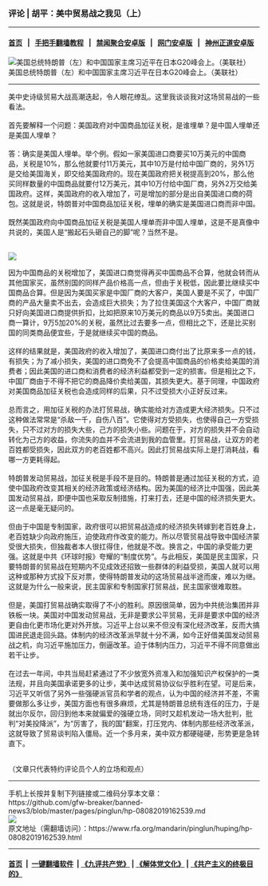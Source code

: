 ### 评论 | 胡平：美中贸易战之我见（上）
------------------------

#### [首页](https://github.com/gfw-breaker/banned-news3/blob/master/README.md) &nbsp;&nbsp;|&nbsp;&nbsp; [手把手翻墙教程](https://github.com/gfw-breaker/guides/wiki) &nbsp;&nbsp;|&nbsp;&nbsp; [禁闻聚合安卓版](https://github.com/gfw-breaker/bn-android) &nbsp;&nbsp;|&nbsp;&nbsp; [网门安卓版](https://github.com/oGate2/oGate) &nbsp;&nbsp;|&nbsp;&nbsp; [神州正道安卓版](https://github.com/SzzdOgate/update) 



<div id="headerimg">
 <img alt="美国总统特朗普（左）和中国国家主席习近平在日本G20峰会上。（美联社）" src="https://www.rfa.org/mandarin/pinglun/huping/hp-07022019111225.html/AP_19180109361933.jpg/@@images/cf79f579-228a-4198-be79-3e2b7c03c93c.jpeg" title="美国总统特朗普（左）和中国国家主席习近平在日本G20峰会上。（美联社）"/>
 <div id="headerimgcontents">
  <div id="headerimgcaption">
   <span>
    美国总统特朗普（左）和中国国家主席习近平在日本G20峰会上。（美联社）
   </span>
   <!-- zoomattribute -->
  </div>
  <!-- headerimgcaption -->
 </div>
 <!-- headerimagecontents -->
</div>

<hr/>
<div id="storytext">
 <div>
  <div class="slot_header">
  </div>
 </div>
 <p>
  美中史诗级贸易大战高潮迭起，令人眼花缭乱。这里我谈谈我对这场贸易战的一些看法。
  <br/>
  <br/>
  首先要解释一个问题：美国政府对中国商品加征关税，是谁埋单？是中国人埋单还是美国人埋单？
  <br/>
  <br/>
  答：确实是美国人埋单。举个例。假如一家美国进口商要买10万美元的中国商品，关税是10%，那么他就要付11万美元，其中10万是付给中国厂商的，另外1万是交给美国海关，即交给美国政府的。现在美国政府把关税提高到20%，那么他买同样数量的中国商品就要付12万美元，其中10万付给中国厂商，另外2万交给美国政府。这样，美国政府的收入增加了，可是增加的部分是出自美国进口商的荷包。这就是说，特朗普对中国商品加征关税，埋单的确实是美国进口商而非中国。
  <br/>
  <br/>
  既然美国政府向中国商品加征关税是美国人埋单而非中国人埋单，这是不是真像中共说的，美国人是“搬起石头砸自己的脚”呢？当然不是。
 </p>
 <p>
  <br/>
  <img class="image-inline captioned" src="../../../../resolveuid/e664a3be-3f19-4eff-ae63-1abbec796f29"/>
 </p>
 <p>
  因为中国商品的关税增加了，美国进口商觉得再买中国商品不合算，他就会转而从其他国家买，虽然别国的同样产品价格高一点，但由于关税低，因此要比继续买中国商品合算。但是因为美国买家是中国厂商的大客户，美国人要是不买了，中国厂商的产品大量卖不出去，会造成巨大损失；为了拉住美国这个大客户，中国厂商就只好向美国进口商提供折扣，比如把原来10万美元的商品以9万5卖出。美国进口商一算计，9万5加20%的关税，虽然比过去要多一点，但相比之下，还是比买别国的同类商品便宜些，于是就继续买中国的商品。
  <br/>
  <br/>
  这样的结果就是，美国政府的收入增加了，美国进口商付出了比原来多一点的钱，有损失；为了减小损失，美国的进口商免不了会提高中国商品的价格卖给美国的消费者；因此美国的进口商和消费者的经济利益都受到一定的损害。但是相比之下，中国厂商由于不得不把它的商品降价卖给美国，其损失更大。基于同理，中国政府对美国商品加征关税也会造成同样的后果，只不过受损大小正好反过来。
  <br/>
  <br/>
  总而言之，用加征关税的办法打贸易战，确实能给对方造成更大经济损失。只不过这种做法常常是“杀敌一千，自伤八百”。它使得对方受损失，也使得自己一方受损失，只不过对方的损失大些，己方的损失小些。问题在于，对方的损失并不会自动转化为己方的收益，你流失的血并不会流进到我的血管里。打贸易战，让双方的老百姓都受损失，因此双方的老百姓都不高兴。因此打贸易战实际上是打消耗战，看哪一方更耗得起。
  <br/>
  <br/>
  特朗普发动贸易战，加征关税是手段不是目的。特朗普是通过加征关税的方式，迫使中国政府改变其相关的经济政策或经济结构。因为美国的经济比中国强，因此美国发动贸易战，即便中国也采取反制措施，打来打去，还是中国的经济损失更大。这一点是毫无疑问的。
  <br/>
  <br/>
  但由于中国是专制国家，政府很可以把贸易战造成的经济损失转嫁到老百姓身上，老百姓缺少向政府施压，迫使政府作改变的能力。所以尽管贸易战导致中国经济蒙受很大损失，但独裁者本人很扛得住，他就是不改。换言之，中国的承受能力更强。这就是中共《环球时报》夸耀的“制度优势”。与此相反，美国是民主国家，只要特朗普的贸易战在短期内不见成效还招致一些群体的利益受损，美国人就可以用这种或那种方式投下反对票，使得特朗普发动的这场贸易战半途而废，难以为继。这就是为什么一般来说，民主国家和专制国家打贸易战，民主国家很难取胜。
  <br/>
  <br/>
  但是，美国打贸易战确实取得了不小的胜利。原因很简单，因为中共统治集团并非铁板一块。美国对中国发动贸易战，无非是要求公平贸易，无非是要求中国的经济更自由化更市场化更对外开放。习近平上台以来不但没有深化经济改革，反而大搞国进民退走回头路。体制内的经济改革派早就十分不满，如今正好借美国发动贸易战之机，向习近平施加压力，倒逼改革。迫于体制内压力，习近平不得不同意做出若干让步。
  <br/>
  <br/>
  在过去一年间，中共当局赶紧通过了不少放宽外资准入和加强知识产权保护的一类法规，并且向美国承诺更多的让步，美中达成贸易协议似乎胜利在望。可是后来，习近平又听信了另外一些强硬派官员和学者的观点，认为中国的经济并不差，不需要做那么多让步，美国方面也有很多麻烦，尤其是特朗普总统有连任的压力，于是就出尔反尔，回归到他本来就偏爱的强硬立场，同时又趁机发动一场大批判，批判“对美投降派”，为“厉害了，我的国”翻案，打压党内、体制内那些经济改革派，这就导致了贸易谈判陷入僵局。近一个多月来，美中双方都硬碰硬，形势更是急转直下。
 </p>
 <p>
  <br/>
  （文章只代表特约评论员个人的立场和观点）
 </p>
</div>

<hr/>
手机上长按并复制下列链接或二维码分享本文章：<br/>
https://github.com/gfw-breaker/banned-news3/blob/master/pages/pinglun/hp-08082019162539.md <br/>
<a href='https://github.com/gfw-breaker/banned-news3/blob/master/pages/pinglun/hp-08082019162539.md'><img src='https://github.com/gfw-breaker/banned-news3/blob/master/pages/pinglun/hp-08082019162539.md.png'/></a> <br/>
原文地址（需翻墙访问）：https://www.rfa.org/mandarin/pinglun/huping/hp-08082019162539.html


------------------------
#### [首页](https://github.com/gfw-breaker/banned-news3/blob/master/README.md) &nbsp;|&nbsp; [一键翻墙软件](https://github.com/gfw-breaker/nogfw/blob/master/README.md) &nbsp;| [《九评共产党》](https://github.com/gfw-breaker/9ping.md/blob/master/README.md#九评之一评共产党是什么) | [《解体党文化》](https://github.com/gfw-breaker/jtdwh.md/blob/master/README.md) | [《共产主义的终极目的》](https://github.com/gfw-breaker/gczydzjmd.md/blob/master/README.md)

